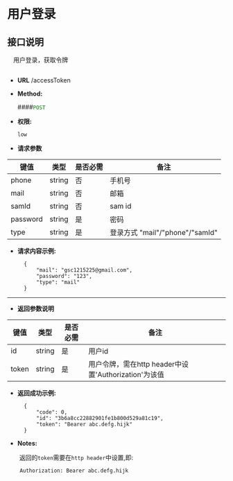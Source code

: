# 用户登录

## 接口说明

　用户登录，获取令牌

## 


* **URL**
        /accessToken

* **Method:**
  
  ####<font color=green>`POST`</font>

* **权限:**

  `low`

*  **请求参数**

**键值** | **类型** | **是否必需** | **备注**
---------|----------|--------------|---------
phone|string|否|手机号
mail|string|否|邮箱
samId|string|否|sam id
password|string|是|密码
type|string|是|登录方式 "mail"/"phone"/"samId"

* **请求内容示例:**


        { 
            "mail": "gsc1215225@gmail.com",
            "password": "123",
            "type": "mail"
        } 
--- 
*  **返回参数说明**

**键值** | **类型** | **是否必需** | **备注**
---------|----------|--------------|---------
id    |string |是 |用户id
token |string|是|用户令牌，需在http header中设置'Authorization'为该值



* **返回成功示例:**


        {
            "code": 0,
            "id": "3b6a8cc22882901fe1b800d529a81c19",
            "token": "Bearer abc.defg.hijk"
        } 


* **Notes:**

　　返回的`token`需要在`http header`中设置,即:

        Authorization: Bearer abc.defg.hijk